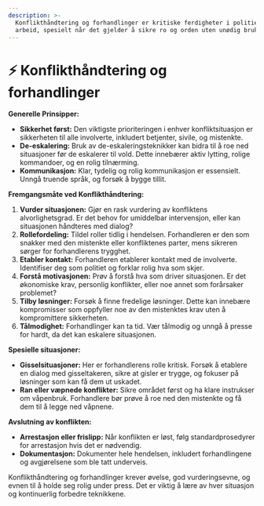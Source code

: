 ```yaml
---
description: >-
  Konflikthåndtering og forhandlinger er kritiske ferdigheter i politiets
  arbeid, spesielt når det gjelder å sikre ro og orden uten unødig bruk av makt.
---
```


# ⚡ Konflikthåndtering og forhandlinger

**Generelle Prinsipper:**

* **Sikkerhet først:** Den viktigste prioriteringen i enhver konfliktsituasjon er sikkerheten til alle involverte, inkludert betjenter, sivile, og mistenkte.
* **De-eskalering:** Bruk av de-eskaleringsteknikker kan bidra til å roe ned situasjoner før de eskalerer til vold. Dette innebærer aktiv lytting, rolige kommandoer, og en rolig tilnærming.
* **Kommunikasjon:** Klar, tydelig og rolig kommunikasjon er essensielt. Unngå truende språk, og forsøk å bygge tillit.

**Fremgangsmåte ved Konflikthåndtering:**

1. **Vurder situasjonen:** Gjør en rask vurdering av konfliktens alvorlighetsgrad. Er det behov for umiddelbar intervensjon, eller kan situasjonen håndteres med dialog?
2. **Rollefordeling:** Tildel roller tidlig i hendelsen. Forhandleren er den som snakker med den mistenkte eller konfliktenes parter, mens sikreren sørger for forhandlerens trygghet.
3. **Etabler kontakt:** Forhandleren etablerer kontakt med de involverte. Identifiser deg som politiet og forklar rolig hva som skjer.
4. **Forstå motivasjonen:** Prøv å forstå hva som driver situasjonen. Er det økonomiske krav, personlig konflikter, eller noe annet som forårsaker problemet?
5. **Tilby løsninger:** Forsøk å finne fredelige løsninger. Dette kan innebære kompromisser som oppfyller noe av den mistenktes krav uten å kompromittere sikkerheten.
6. **Tålmodighet:** Forhandlinger kan ta tid. Vær tålmodig og unngå å presse for hardt, da det kan eskalere situasjonen.

**Spesielle situasjoner:**

* **Gisselsituasjoner:** Her er forhandlerens rolle kritisk. Forsøk å etablere en dialog med gisseltakeren, sikre at gisler er trygge, og fokuser på løsninger som kan få dem ut uskadet.
* **Ran eller væpnede konflikter:** Sikre området først og ha klare instrukser om våpenbruk. Forhandlere bør prøve å roe ned den mistenkte og få dem til å legge ned våpnene.

**Avslutning av konflikten:**

* **Arrestasjon eller frislipp:** Når konflikten er løst, følg standardprosedyrer for arrestasjon hvis det er nødvendig.
* **Dokumentasjon:** Dokumenter hele hendelsen, inkludert forhandlingene og avgjørelsene som ble tatt underveis.

Konflikthåndtering og forhandlinger krever øvelse, god vurderingsevne, og evnen til å holde seg rolig under press. Det er viktig å lære av hver situasjon og kontinuerlig forbedre teknikkene.

